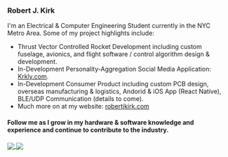 ### Robert J. Kirk

I'm an Electrical & Computer Engineering Student currently in the NYC Metro Area. 
Some of my project highlights include:
- Thrust Vector Controlled Rocket Development including custom fuselage, avionics, and flight software / control algorithm design & development. 
- In-Development Personality-Aggregation Social Media Application: [Krkly.com](https://www.krkly.com/).
- In-Development Consumer Product including custom PCB design, overseas manufacturing & logistics, Andorid & iOS App (React Native), BLE/UDP Communication (details to come).
- Much more on at my website: [robertjkirk.com](https://www.robertjkirk.com/projects-1)

#### Follow me as I grow in my hardware & software knowledge and experience and continue to contribute to the industry.

<a href="https://www.robertjkirk.com/" target="_blank">
  <img align="center" src="https://github-readme-stats.vercel.app/api?username=11CaptainKirk&card_width=100&count_private=true&hide=stars&theme=github_dark&show_icons=true&hide_border=true&include_all_commits=true" />
</a>
<a href="https://www.robertjkirk.com/" target="_blank">
  <img align="center" src="https://github-readme-stats.vercel.app/api/top-langs/?username=11CaptainKirk&theme=github_dark&hide_border=true&layout=compact&langs_count=4&card_width=230" />
</a>
 

